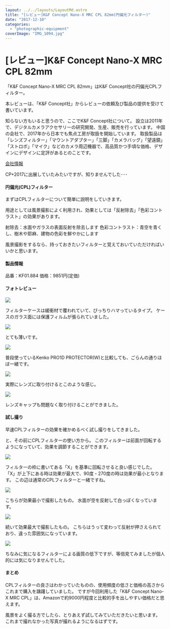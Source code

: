```yaml
---
layout: ../../layouts/LayoutMd.astro
title: "[レビュー]K&F Concept Nano-X MRC CPL 82mm(円偏光フィルター)"
date: "2017-12-10"
categories: 
  - "photographic-equipment"
coverImage: "IMG_1094.jpg"
---
```


# \[レビュー\]K&F Concept Nano-X MRC CPL 82mm

「K&F Concept Nano-X MRC CPL 82mm」はK&F Concept社の円偏光CPLフィルター。

本レビューは、「K&F Concept社」からレビューの依頼及び製品の提供を受けて書いています。

知らない方もいると思うので、ここでK&F Concept社について。 設立は2011年で、デジタルカメラアクセサリーの研究開発、生産、販売を行っています。 中国の会社で、2017年から日本でも焦点工房が取扱を開始しています。 取扱製品は「レンズフィルター」「マウントアダプター」「三脚」「カメラバッグ」「望遠鏡」「ストロボ」「マイク」などのカメラ周辺機器で、高品質かつ手頃な価格、デザインにデザインに定評があるとのことです。

[会社情報](https://www.kentfaith.co.jp/%E4%BC%9A%E7%A4%BE%E6%83%85%E5%A0%B1)

CP+2017に出展していたみたいですが、知りませんでした･･･

#### 円偏光(CPL)フィルター

まずはCPLフィルターについて簡単に説明をしていきます。

用途としては風景撮影によく利用され、効果としては「反射除去」「色彩コントラスト」の効果があります。

射除去：水面やガラスの表面反射を除去します 色彩コントラスト：青空を青くし、樹木や耶麻、建物の色彩を鮮やかにします

風景撮影をするなら、持っておきたいフィルターと覚えておいていただければいいかと思います。

#### 製品情報

品番：KF01.884 価格：9851円(定価)

#### フォトレビュー

![](/archive/images/IMG_1094.jpg)

フィルターケースは緩衝材で覆われていて、ぴっちりハマっているタイプ。 ケースのガラス面には保護フィルムが張られていました。

![](/archive/images/IMG_1095.jpg)

とても薄いです。

![](/archive/images/IMG_1096.jpg)

普段使っているKenko PRO1D PROTECTOR(W)と比較しても、ごらんの通りほぼ一緒です。

![](/archive/images/IMG_1099.jpg)

実際にレンズに取り付けるとこのような感じ。

![](/archive/images/IMG_1101.jpg)

レンズキャップも問題なく取り付けることができました。

#### 試し撮り

早速CPLフィルターの効果を確かめるべく試し撮りをしてきました。

と、その前にCPLフィルターの使い方から。 このフィルターは前面が回転するようになっていて、効果を調節することができます。

![](/archive/images/IMG_1103.jpg)

フィルターの枠に書いてある「X」を基準に回転させると良い感じでした。 「X」が上下にある時は効果が最大で、90度・270度の時は効果が最小となります。 この辺は通常のCPLフィルターと一緒ですね。

![](/archive/images/5Q0A4651.jpg)

こちらが効果最小で撮影したもの。 水面が空を反射して白っぽくなっています。

![](/archive/images/5Q0A4652.jpg)

続いて効果最大で撮影したもの。 こちらはうって変わって反射が押さえられており、違った雰囲気になっています。


![](/archive/images/2017-12-10_22h09_14.png)

ちなみに気になるフィルターによる画質の低下ですが、等倍見てみましたが個人的には気になりませんでした。

#### まとめ

CPLフィルターの良さはわかっていたものの、使用頻度の低さと価格の高さからこれまで購入を躊躇していました。 ですが今回利用した「K&F Concept Nano-X MRC CPL」は、Amazonで約9000円程度と比較的手を出しやすい価格だと思えます。

風景をよく撮る方でしたら、とりあえず試してみていただきたいと思います。 これまで撮れなかった写真が撮れるようになるはずです。

<div data-vc_mylinkbox_id="889333362"></div>
